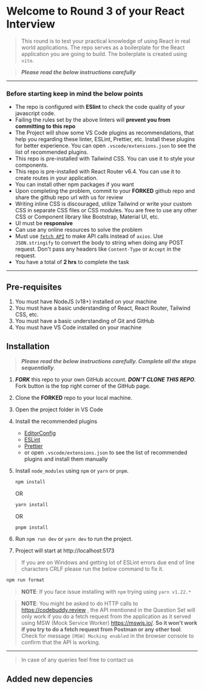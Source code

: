 # Welcome to Round 3 of your React Interview

> This round is to test your practical knowledge of using React in real world applications.
> The repo serves as a boilerplate for the React application you are going to build.
> The boilerplate is created using `vite`.

> **_Please read the below instructions carefully_**

---

### **Before starting keep in mind the below points**

- The repo is configured with **ESlint** to check the code quality of your javascript code.
- Failing the rules set by the above linters will **prevent you from committing to this repo**
- The Project will show some VS Code plugins as recommendations, that help you regarding these linter, ESLint, Prettier, etc. Install these plugins for better experience. You can open `.vscode/extensions.json` to see the list of recommended plugins.
- This repo is pre-installed with Tailwind CSS. You can use it to style your components.
- This repo is pre-installed with React Router v6.4. You can use it to create routes in your application.
- You can install other npm packages if you want
- Upon completing the problem, commit to your **FORKED** github repo and share the github repo url with us for review
- Writing inline CSS is discouraged, utilize Tailwind or write your custom CSS in separate CSS files or CSS modules. You are free to use any other CSS or Component library like Bootstrap, Material UI, etc.
- UI must be **responsive**
- Can use any online resources to solve the problem
- Must use [`fetch API`](https://developer.mozilla.org/en-US/docs/Web/API/Fetch_API) to make API calls instead of `axios`. Use `JSON.stringify` to convert the body to string when doing any POST request. Don't pass any headers like `Content-Type` or `Accept` in the request.
- You have a total of **2 hrs** to complete the task

---

## Pre-requisites

1. You must have NodeJS (v18+) installed on your machine
2. You must have a basic understanding of React, React Router, Tailwind CSS, etc.
3. You must have a basic understanding of Git and GitHub
4. You must have VS Code installed on your machine

## Installation

> **_Please read the below instructions carefully. Complete all the steps sequentially_**.

1. **_FORK_** this repo to your own GitHub account. **_DON'T CLONE THIS REPO_**. Fork button is the top right corner of the GitHub page.
2. Clone the **FORKED** repo to your local machine.
3. Open the project folder in VS Code
4. Install the recommended plugins
   - [EditorConfig](https://marketplace.visualstudio.com/items?itemName=EditorConfig.EditorConfig)
   - [ESLint](https://marketplace.visualstudio.com/items?itemName=dbaeumer.vscode-eslint)
   - [Prettier](https://marketplace.visualstudio.com/items?itemName=esbenp.prettier-vscode)
   - or open `.vscode/extensions.json` to see the list of recommended plugins and install them manually
5. Install `node_modules` using `npm` or `yarn` or `pnpm`.

   ```sh
   npm install
   ```

   OR

   ```sh
   yarn install
   ```

   OR

   ```sh
   pnpm install
   ```

6. Run `npm run dev` or `yarn dev` to run the project.
7. Project will start at http://localhost:5173

> If you are on Windows and getting lot of ESLint errors due end of line characters CRLF please run the below command to fix it.

```sh
npm run format
```

> **NOTE**: If you face issue installing with `npm` trying using `yarn v1.22.*`

> **NOTE**: You might be asked to do HTTP calls to https://codebuddy.review , the API mentioned in the Question Set will only work if you do a fetch request from the application as it served using MSW (Mock Service Worker) https://mswjs.io/. **So it won't work if you try to do a fetch request from Postman or any other tool**. Check for message `[MSW] Mocking enabled` in the browser console to confirm that the API is working.

---

> In case of any queries feel free to contact us

## Added new depencies

<!-- npm install @mui/material @emotion/react @emotion/styled
npm install react-hook-form
npm install @hookform/resolvers yup
npm install @mui/icons-material
npm install moment -->
